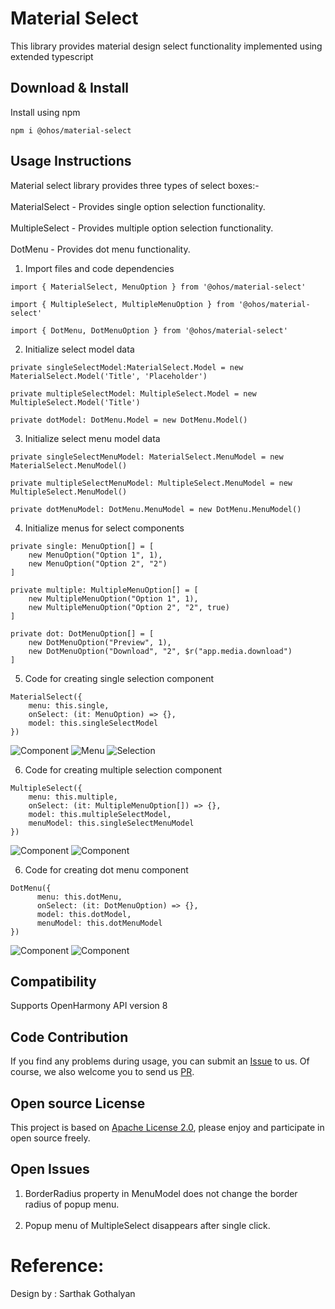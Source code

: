 # Material Select

This library provides material design select functionality implemented using extended typescript

## Download & Install

Install using npm

```npm i @ohos/material-select```

## Usage Instructions

Material select library provides three types of select boxes:- <br/><br/>
MaterialSelect - Provides single option selection functionality. <br/><br/>
MultipleSelect - Provides multiple option selection functionality. <br/><br/>
DotMenu - Provides dot menu functionality. <br/>

1. Import files and code dependencies

```ets
import { MaterialSelect, MenuOption } from '@ohos/material-select'

import { MultipleSelect, MultipleMenuOption } from '@ohos/material-select'

import { DotMenu, DotMenuOption } from '@ohos/material-select'
```

2. Initialize select model data

```
private singleSelectModel:MaterialSelect.Model = new MaterialSelect.Model('Title', 'Placeholder')

private multipleSelectModel: MultipleSelect.Model = new MultipleSelect.Model('Title')

private dotModel: DotMenu.Model = new DotMenu.Model()
```

3. Initialize select menu model data

```
private singleSelectMenuModel: MaterialSelect.MenuModel = new MaterialSelect.MenuModel()

private multipleSelectMenuModel: MultipleSelect.MenuModel = new MultipleSelect.MenuModel()

private dotMenuModel: DotMenu.MenuModel = new DotMenu.MenuModel()
```

4. Initialize menus for select components

```
private single: MenuOption[] = [
    new MenuOption("Option 1", 1),
    new MenuOption("Option 2", "2")
]

private multiple: MultipleMenuOption[] = [
    new MultipleMenuOption("Option 1", 1),
    new MultipleMenuOption("Option 2", "2", true)
]

private dot: DotMenuOption[] = [
    new DotMenuOption("Preview", 1),
    new DotMenuOption("Download", "2", $r("app.media.download")
]
```

5. Code for creating single selection component

```
MaterialSelect({
    menu: this.single,
    onSelect: (it: MenuOption) => {},
    model: this.singleSelectModel
})
```

![Component](screenshots/single_select_box.png)
![Menu](screenshots/single_select_box_with_menu.png)
![Selection](screenshots/single_select_box_selected.png)

6. Code for creating multiple selection component

```
MultipleSelect({
    menu: this.multiple,
    onSelect: (it: MultipleMenuOption[]) => {},
    model: this.multipleSelectModel,
    menuModel: this.singleSelectMenuModel
})
```

![Component](screenshots/multiple_select_box.png)
![Component](screenshots/multiple_select_box_with_menu.png)

6. Code for creating dot menu component

```
DotMenu({
      menu: this.dotMenu,
      onSelect: (it: DotMenuOption) => {},
      model: this.dotModel,
      menuModel: this.dotMenuModel
})
```

![Component](screenshots/dot_menu_box.png)
![Component](screenshots/dot_menu_box_with_menu.png)

## Compatibility

Supports OpenHarmony API version 8

## Code Contribution

If you find any problems during usage, you can submit an [Issue](https://github.com/Applib-OpenHarmony/Material_UI_Select/issues) to us. Of course, we also welcome you to send us [PR](https://github.com/Applib-OpenHarmony/Material_UI_Select/pulls).

## Open source License

This project is based
on [Apache License 2.0](https://github.com/Applib-OpenHarmony/Material_UI_Select/blob/main/LICENSE), please enjoy and
participate in open source freely.

## Open Issues

1. BorderRadius property in MenuModel does not change the border radius of popup menu.
<br/><br/>
2. Popup menu of MultipleSelect disappears after single click.

# Reference:

Design by : Sarthak Gothalyan